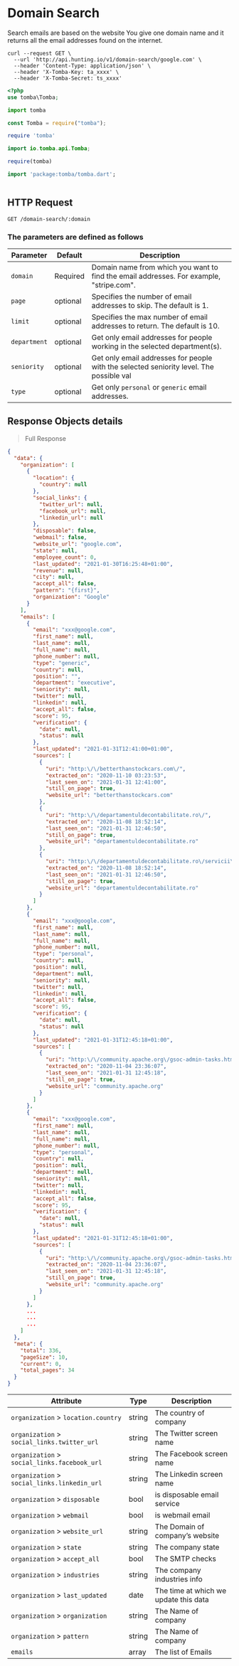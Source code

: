 # Domain Search

Search emails are based on the website
You give one domain name and it returns all the email addresses found on the internet.

```shell
curl --request GET \
  --url 'http://api.hunting.io/v1/domain-search/google.com' \
  --header 'Content-Type: application/json' \
  --header 'X-Tomba-Key: ta_xxxx' \
  --header 'X-Tomba-Secret: ts_xxxx'
```

```php
<?php
use tomba\Tomba;

```

```python
import tomba

```

```javascript
const Tomba = require("tomba");
```

```ruby
require 'tomba'

```

```java
import io.tomba.api.Tomba;

```

```r
require(tomba)

```

```dart
import 'package:tomba/tomba.dart';

```

```powershell

```

## HTTP Request

`GET /domain-search/:domain`

### The parameters are defined as follows

| Parameter    | Default  | Description                                                                             |
| ------------ | -------- | --------------------------------------------------------------------------------------- |
| `domain`     | Required | Domain name from which you want to find the email addresses. For example, "stripe.com". |
| `page`       | optional | Specifies the number of email addresses to skip. The default is 1.                      |
| `limit`      | optional | Specifies the max number of email addresses to return. The default is 10.               |
| `department` | optional | Get only email addresses for people working in the selected department(s).              |
| `seniority`  | optional | Get only email addresses for people with the selected seniority level. The possible val |
| `type`       | optional | Get only `personal` or `generic` email addresses.                                       |

## Response Objects details

> Full Response

```json
{
  "data": {
    "organization": [
      {
        "location": {
          "country": null
        },
        "social_links": {
          "twitter_url": null,
          "facebook_url": null,
          "linkedin_url": null
        },
        "disposable": false,
        "webmail": false,
        "website_url": "google.com",
        "state": null,
        "employee_count": 0,
        "last_updated": "2021-01-30T16:25:48+01:00",
        "revenue": null,
        "city": null,
        "accept_all": false,
        "pattern": "{first}",
        "organization": "Google"
      }
    ],
    "emails": [
      {
        "email": "xxx@google.com",
        "first_name": null,
        "last_name": null,
        "full_name": null,
        "phone_number": null,
        "type": "generic",
        "country": null,
        "position": "",
        "department": "executive",
        "seniority": null,
        "twitter": null,
        "linkedin": null,
        "accept_all": false,
        "score": 95,
        "verification": {
          "date": null,
          "status": null
        },
        "last_updated": "2021-01-31T12:41:00+01:00",
        "sources": [
          {
            "uri": "http:\/\/betterthanstockcars.com\/",
            "extracted_on": "2020-11-10 03:23:53",
            "last_seen_on": "2021-01-31 12:41:00",
            "still_on_page": true,
            "website_url": "betterthanstockcars.com"
          },
          {
            "uri": "http:\/\/departamentuldecontabilitate.ro\/",
            "extracted_on": "2020-11-08 18:52:14",
            "last_seen_on": "2021-01-31 12:46:50",
            "still_on_page": true,
            "website_url": "departamentuldecontabilitate.ro"
          },
          {
            "uri": "http:\/\/departamentuldecontabilitate.ro\/servicii\/analiza-financiara\/",
            "extracted_on": "2020-11-08 18:52:14",
            "last_seen_on": "2021-01-31 12:46:50",
            "still_on_page": true,
            "website_url": "departamentuldecontabilitate.ro"
          }
        ]
      },
      {
        "email": "xxx@google.com",
        "first_name": null,
        "last_name": null,
        "full_name": null,
        "phone_number": null,
        "type": "personal",
        "country": null,
        "position": null,
        "department": null,
        "seniority": null,
        "twitter": null,
        "linkedin": null,
        "accept_all": false,
        "score": 95,
        "verification": {
          "date": null,
          "status": null
        },
        "last_updated": "2021-01-31T12:45:18+01:00",
        "sources": [
          {
            "uri": "http:\/\/community.apache.org\/gsoc-admin-tasks.html",
            "extracted_on": "2020-11-04 23:36:07",
            "last_seen_on": "2021-01-31 12:45:18",
            "still_on_page": true,
            "website_url": "community.apache.org"
          }
        ]
      },
      {
        "email": "xxx@google.com",
        "first_name": null,
        "last_name": null,
        "full_name": null,
        "phone_number": null,
        "type": "personal",
        "country": null,
        "position": null,
        "department": null,
        "seniority": null,
        "twitter": null,
        "linkedin": null,
        "accept_all": false,
        "score": 95,
        "verification": {
          "date": null,
          "status": null
        },
        "last_updated": "2021-01-31T12:45:18+01:00",
        "sources": [
          {
            "uri": "http:\/\/community.apache.org\/gsoc-admin-tasks.html",
            "extracted_on": "2020-11-04 23:36:07",
            "last_seen_on": "2021-01-31 12:45:18",
            "still_on_page": true,
            "website_url": "community.apache.org"
          }
        ]
      },
      ...
      ...
      ...
    ]
  },
  "meta": {
    "total": 336,
    "pageSize": 10,
    "current": 0,
    "total_pages": 34
  }
}
```

| Attribute                                    | Type   | Description                           |
| -------------------------------------------- | ------ | ------------------------------------- |
| `organization` > `location.country`          | string | The country of company                |
| `organization` > `social_links.twitter_url`  | string | The Twitter screen name               |
| `organization` > `social_links.facebook_url` | string | The Facebook screen name              |
| `organization` > `social_links.linkedin_url` | string | The Linkedin screen name              |
| `organization` > `disposable`                | bool   | is disposable email service           |
| `organization` > `webmail`                   | bool   | is webmail email                      |
| `organization` > `website_url`               | string | The Domain of company’s website       |
| `organization` > `state`                     | string | The company state                     |
| `organization` > `accept_all`                | bool   | The SMTP checks                       |
| `organization` > `industries`                | string | The company industries info           |
| `organization` > `last_updated`              | date   | The time at which we update this data |
| `organization` > `organization`              | string | The Name of company                   |
| `organization` > `pattern`                   | string | The Name of company                   |
| `emails`                                     | array  | The list of Emails                    |
